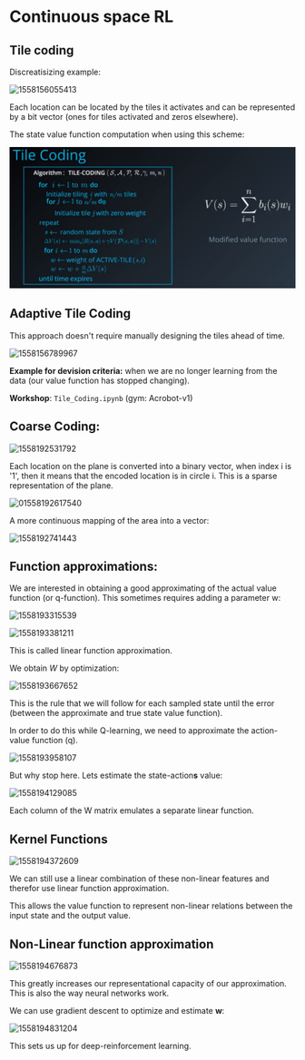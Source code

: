 # Continuous space RL



## Tile coding 

Discreatisizing example:

![1558156055413](C:\Users\ROEE\GitProjects\DRLL\typoraImages\Part1\ContRL_TileCoding)

Each location can be located by the tiles it activates and can be represented by a bit vector (ones for tiles activated and zeros elsewhere).

The state value function computation when using this scheme:

<img src="typoraImages\Part1\ContRL_TileCoding_2.png" style="zoom:50">

## Adaptive Tile Coding

This approach doesn't require manually designing the tiles ahead of time.

![1558156789967](C:\Users\ROEE\GitProjects\DRLL\typoraImages\Part1\ContRL_AdaptiveTileCoding_1.png)

**Example for devision criteria:** when we are no longer learning from the data (our value function has stopped changing).

**Workshop**: `Tile_Coding.ipynb` (gym: Acrobot-v1)

## Coarse Coding:

![1558192531792](C:\Users\ROEE\GitProjects\DRLL\typoraImages\Part1\ConRL_CoarseCoding_1.png)

Each location on the plane is converted into a binary vector, when index i is '1', then it means that the encoded location is in circle i. This is a sparse representation of the plane. 

![01558192617540](C:\Users\ROEE\GitProjects\DRLL\typoraImages\Part1\ConRL_CoarseCoding_2)

A more continuous mapping of the area into a vector:

![1558192741443](C:\Users\ROEE\GitProjects\DRLL\typoraImages\Part1\ConRL_CoarseCoding_3.png)

## Function approximations:

We are interested in obtaining a good approximating of the actual value function (or q-function). This sometimes requires adding a parameter w:

![1558193315539](C:\Users\ROEE\GitProjects\DRLL\typoraImages\Part1\ConRL_functionApprox_1.png)

![1558193381211](C:\Users\ROEE\GitProjects\DRLL\typoraImages\Part1\ConRL_functionApprox_2.png)

This is called linear function approximation.

We obtain $W$ by optimization:

![1558193667652](C:\Users\ROEE\GitProjects\DRLL\typoraImages\Part1\ConRL_functionApprox_3.png)

This is the rule that we will follow for each sampled state until the error (between the approximate and true state value function).

In order to do this while Q-learning, we need to approximate the action-value function (q).

![1558193958107](C:\Users\ROEE\GitProjects\DRLL\typoraImages\Part1\ConRL_functionApprox_4.png)

But why stop here. Lets estimate the state-action**s** value:

![1558194129085](C:\Users\ROEE\GitProjects\DRLL\typoraImages\Part1\ConRL_functionApprox_5.png)

Each column of the W matrix emulates a separate linear function.



## Kernel Functions 

![1558194372609](C:\Users\ROEE\GitProjects\DRLL\typoraImages\Part1\ConRL_functionApprox_6.png)

We can still use a linear combination of these non-linear features and therefor use linear function approximation.

This allows the value function to represent non-linear relations between the input state and the output value.

## Non-Linear function approximation

![1558194676873](C:\Users\ROEE\GitProjects\DRLL\typoraImages\Part1\ConRL_functionApprox_7.png)

This greatly increases our representational capacity of our approximation. This is also the way neural networks work.

We can use gradient descent to optimize and estimate **w**:

![1558194831204](C:\Users\ROEE\GitProjects\DRLL\typoraImages\Part1\ConRL_functionApprox_8.png)

This sets us up for deep-reinforcement learning.

